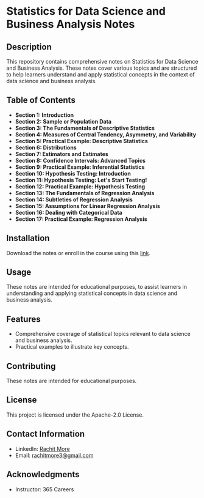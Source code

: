 # Statistics for Data Science and Business Analysis Notes

## Description
This repository contains comprehensive notes on Statistics for Data Science and Business Analysis. These notes cover various topics and are structured to help learners understand and apply statistical concepts in the context of data science and business analysis.

## Table of Contents
- **Section 1: Introduction**
- **Section 2: Sample or Population Data**
- **Section 3: The Fundamentals of Descriptive Statistics**
- **Section 4: Measures of Central Tendency, Asymmetry, and Variability**
- **Section 5: Practical Example: Descriptive Statistics**
- **Section 6: Distributions**
- **Section 7: Estimators and Estimates**
- **Section 8: Confidence Intervals: Advanced Topics**
- **Section 9: Practical Example: Inferential Statistics**
- **Section 10: Hypothesis Testing: Introduction**
- **Section 11: Hypothesis Testing: Let's Start Testing!**
- **Section 12: Practical Example: Hypothesis Testing**
- **Section 13: The Fundamentals of Regression Analysis**
- **Section 14: Subtleties of Regression Analysis**
- **Section 15: Assumptions for Linear Regression Analysis**
- **Section 16: Dealing with Categorical Data**
- **Section 17: Practical Example: Regression Analysis**

## Installation
Download the notes or enroll in the course using this [link](https://www.udemy.com/course/statistics-for-data-science-and-business-analysis/?couponCode=ACCAGE0923).

## Usage
These notes are intended for educational purposes, to assist learners in understanding and applying statistical concepts in data science and business analysis.

## Features
- Comprehensive coverage of statistical topics relevant to data science and business analysis.
- Practical examples to illustrate key concepts.

## Contributing
These notes are intended for educational purposes.

## License
This project is licensed under the Apache-2.0 License.

## Contact Information
- LinkedIn: [Rachit More](www.linkedin.com/in/rachit-more-30a63418a)
- Email: [rachitmore3@gmail.com](mailto:rachitmore3@gmail.com)

## Acknowledgments
- Instructor: 365 Careers

